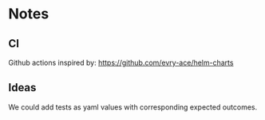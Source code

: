 # Notes

## CI

Github actions inspired by: https://github.com/evry-ace/helm-charts

## Ideas

We could add tests as yaml values with corresponding expected outcomes.
